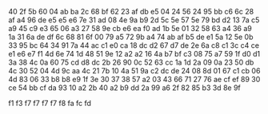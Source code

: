 40
2f  5b
60
04	ab	ba
2c
68	bf
62
23	af	db	e5
04
24	56
24
95	bb	c6
6c
28	af
a4
96	de	e5	e5	e6
7e
31  ad
08
4e  9a	b9
2d
5c  5e
57
5e	79	bd	d2
13
7a  c5
a9
45	c9	e3
65
06	a3
27
58	9e	cb	e6	ea	f0
ad
1b	5e
01
32	58	63
a4
36	a9
1a
31	6a	de  df
6c
68  81
6f
00	79	a5
72
9b	a4
74
ab	af	b5	de	e1
5a
12  5e
0b
33	95  bc
64
34  91
7a
44	ac  c1  e0
ca
18	dc
d2
67	d7	de
2e
6a  c8
c1
3c	c4	ce	e1  e6	e7	f1
4d
6e	74
1d
48	51  9e
12
a2	a2
16
4a	b7  bf	c3
08
75  a7
59
1f	d0	d1
3a
38	4c
0a
60	75	cd	d8	dc
2b
26  90
0c
52	63	cc
1a
1d  2a
09
0a	23	50	db
4c
30	52
04
4d	9c	aa
4c
21	7b
10
4a	51	9a	c2	dc	de
24
08  8d
01
67	c1	cb
06
4d	83
06
33	b8	b8	e9
1f
3e	30
37
38	57	a2
03
43  66
71
27	76	ae	cf	ef
89
30	ce
54
bb	cf	da
93
10	a2
2b
40	a2  b9	dd
2a
99	a6
2f
82	85	b3
3d
8e	9f

f1
f3
f7  f7  f7	f7
f8
fa
fc
fd
